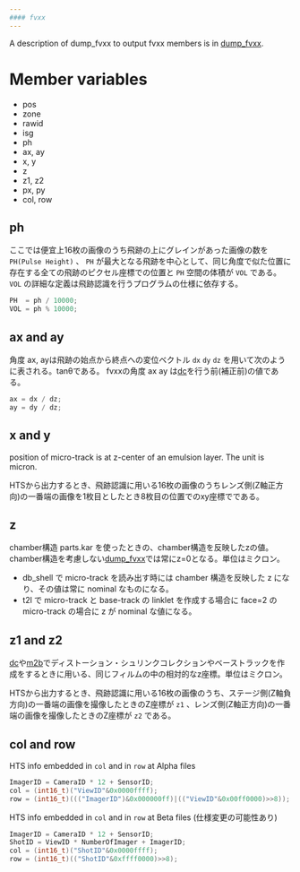 ```yaml
---
#### fvxx
---
```


A description of dump_fvxx to output fvxx members is in [dump_fvxx](dump_fvxx.md).

# Member variables
+ pos
+ zone
+ rawid
+ isg
+ ph
+ ax, ay
+ x, y
+ z
+ z1, z2
+ px, py
+ col, row

## ph
ここでは便宜上16枚の画像のうち飛跡の上にグレインがあった画像の数を `PH(Pulse Height)`  、
`PH` が最大となる飛跡を中心として、同じ角度で似た位置に存在する全ての飛跡のピクセル座標での位置と `PH` 空間の体積が `VOL` である。
`VOL` の詳細な定義は飛跡認識を行うプログラムの仕様に依存する。

``` cpp
PH  = ph / 10000;
VOL = ph % 10000; 
```

## ax and ay
角度 ax, ayは飛跡の始点から終点への変位ベクトル `dx` `dy` `dz` を用いて次のように表される。tanθである。
fvxxの角度 ax ay は[dc](dc.md)を行う前(補正前)の値である。

``` cpp
ax = dx / dz;
ay = dy / dz;
```

## x and y
position of micro-track is at z-center of an emulsion layer. The unit is micron.

HTSから出力するとき、飛跡認識に用いる16枚の画像のうちレンズ側(Z軸正方向)の一番端の画像を1枚目としたとき8枚目の位置でのxy座標でである。

## z
chamber構造 parts.kar を使ったときの、chamber構造を反映したzの値。chamber構造を考慮しない[dump_fvxx](dump_fvxx.md)では常にz=0となる。単位はミクロン。

+ db_shell で micro-track を読み出す時には chamber 構造を反映した z になり、その値は常に nominal なものになる。 
+ t2l で micro-track と base-track の linklet を作成する場合に face=2 の micro-track の場合に z が nominal な値になる。

## z1 and z2
[dc](dc.md)や[m2b](m2b.md)でディストーション・シュリンクコレクションやベーストラックを作成をするときに用いる、同じフィルムの中の相対的なz座標。単位はミクロン。

HTSから出力するとき、飛跡認識に用いる16枚の画像のうち、ステージ側(Z軸負方向)の一番端の画像を撮像したときのZ座標が `z1` 、レンズ側(Z軸正方向)の一番端の画像を撮像したときのZ座標が `z2` である。

## col and row
HTS info embedded in `col` and in `row` at Alpha files
  ``` c
  ImagerID = CameraID * 12 + SensorID;
  col = (int16_t)("ViewID"&0x0000ffff);
  row = (int16_t)((("ImagerID")&0x000000ff)|(("ViewID"&0x00ff0000)>>8));
  ```
HTS info embedded in `col` and in `row` at Beta files (仕様変更の可能性あり)
  ``` c
  ImagerID = CameraID * 12 + SensorID;
  ShotID = ViewID * NumberOfImager + ImagerID;
  col = (int16_t)("ShotID"&0x0000ffff);
  row = (int16_t)(("ShotID"&0xffff0000)>>8);
  ```
